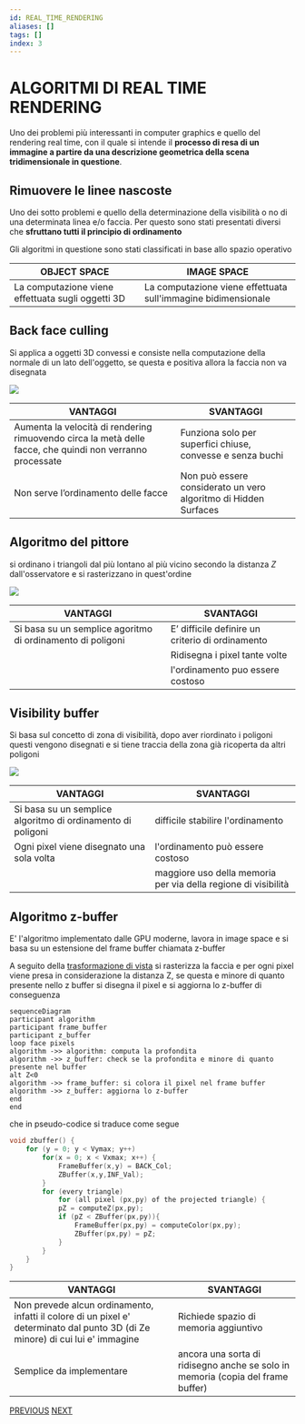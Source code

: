 ```yaml
---
id: REAL_TIME_RENDERING
aliases: []
tags: []
index: 3
---
```


# ALGORITMI DI REAL TIME RENDERING

Uno dei problemi più interessanti in computer graphics e quello del rendering real time, con il quale si intende il **processo di resa di un immagine a partire da una descrizione geometrica della scena tridimensionale in questione**.

## Rimuovere le linee nascoste

Uno dei sotto problemi e quello della determinazione della visibilità o no di una determinata linea e/o faccia. Per questo sono stati presentati diversi che **sfruttano tutti il principio di ordinamento**

Gli algoritmi in questione sono stati classificati in base allo spazio operativo


| OBJECT SPACE                                      | IMAGE SPACE                                                   |
| ------------------------------------------------- | ------------------------------------------------------------- |
| La computazione viene effettuata sugli oggetti 3D | La computazione viene effettuata sull'immagine bidimensionale |

## Back face culling

Si applica a oggetti 3D convessi e consiste nella computazione della normale di un lato dell'oggetto, se questa e positiva allora la faccia non va disegnata

![](computer_graphics/Pasted%20image%2020241210171450.png)

| VANTAGGI                                                                                                  | SVANTAGGI                                                       |
| --------------------------------------------------------------------------------------------------------- | --------------------------------------------------------------- |
| Aumenta la velocità di rendering rimuovendo circa la metà delle facce, che quindi non verranno processate | Funziona solo per superfici chiuse, convesse e senza buchi      |
| Non serve l’ordinamento delle facce                                                                       | Non può essere considerato un vero algoritmo di Hidden Surfaces |

## Algoritmo del pittore

si ordinano i triangoli dal più lontano al più vicino secondo la distanza $Z$ dall'osservatore e si rasterizzano in quest'ordine

![](computer_graphics/Pasted%20image%2020241210171934.png)

| VANTAGGI                                                   | SVANTAGGI                                        |
| ---------------------------------------------------------- | ------------------------------------------------ |
| Si basa su un semplice agoritmo di ordinamento di poligoni | E’ difficile definire un criterio di ordinamento |
|                                                            | Ridisegna i pixel tante volte                    |
|                                                            | l'ordinamento puo essere costoso                 |

## Visibility buffer

Si basa sul concetto di zona di visibilità, dopo aver riordinato i poligoni questi vengono disegnati e si tiene traccia della zona già ricoperta da altri poligoni

![](computer_graphics/Pasted%20image%2020241210172244.png)

| VANTAGGI                                                    | SVANTAGGI                                                      |
| ----------------------------------------------------------- | -------------------------------------------------------------- |
| Si basa su un semplice algoritmo di ordinamento di poligoni | difficile stabilire l'ordinamento                              |
| Ogni pixel viene disegnato una sola volta                   | l'ordinamento può essere costoso                               |
|                                                             | maggiore uso della memoria per via della regione di visibilità |

## Algoritmo z-buffer

E' l'algoritmo implementato dalle GPU moderne, lavora in image space e si basa su un estensione del frame buffer chiamata z-buffer

A seguito della [trasformazione di vista](trasformazioni_vista.md) si rasterizza la faccia e per ogni pixel viene presa in considerazione la distanza Z, se questa e minore di quanto presente nello z buffer si disegna il pixel e si aggiorna lo z-buffer di conseguenza

```mermaid
sequenceDiagram
participant algorithm
participant frame_buffer
participant z_buffer
loop face pixels
algorithm ->> algorithm: computa la profondita
algorithm ->> z_buffer: check se la profondita e minore di quanto presente nel buffer
alt Z<0
algorithm ->> frame_buffer: si colora il pixel nel frame buffer
algorithm ->> z_buffer: aggiorna lo z-buffer
end
end
```

che in pseudo-codice si traduce come segue

```c
void zbuffer() {
	for (y = 0; y < Vymax; y++)
		for(x = 0; x < Vxmax; x++) {
			FrameBuffer(x,y) = BACK_Col;
			ZBuffer(x,y,INF_Val);
		}
		for (every triangle)
			for (all pixel (px,py) of the projected triangle) {
			pZ = computeZ(px,py);
			if (pZ < ZBuffer(px,py)){
				FrameBuffer(px,py) = computeColor(px,py);
				ZBuffer(px,py) = pZ;
			}
		}
	}
}
```

| VANTAGGI                                                                                                                       | SVANTAGGI                                                                |
| ------------------------------------------------------------------------------------------------------------------------------ | ----------------------------------------------------------------------|
| Non prevede alcun ordinamento, infatti il colore di un pixel e' determinato dal punto 3D (di Ze minore) di cui lui e' immagine | Richiede spazio di memoria aggiuntivo        |
| Semplice da implementare                                                                                                       | ancora una sorta di ridisegno anche se solo in memoria (copia del frame buffer) |

[PREVIOUS](pages/trasformazioni_vista.md) [NEXT](pages/algoritmi_rasterizzazione.md)
